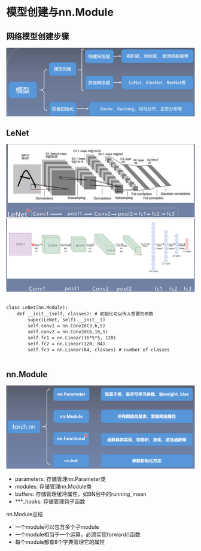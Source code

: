 


# 模型创建与nn.Module

## 网络模型创建步骤

![image](https://github.com/xiaoxingchen505/Pytorch-Notes/blob/master/images/nn.png)


## LeNet
![image](https://github.com/xiaoxingchen505/Pytorch-Notes/blob/master/images/lenet1.png)
![image](https://github.com/xiaoxingchen505/Pytorch-Notes/blob/master/images/lenet.png)

<pre>
<code>
class LeNet(nn.Module):
    def __init__(self, classes): # 初始化可以传入想要的参数
        super(LeNet, self).__init__()
        self.conv1 = nn.Conv2d(3,6,5)
        self.conv2 = nn.Conv2d(6,16,5)
        self.fc1 = nn.Linear(16*5*5, 120)
        self.fc2 = nn.Linear(120, 84)
        self.fc3 = nn.Linear(84, classes) # number of classes
</code>
</pre>


## nn.Module
![image](https://github.com/xiaoxingchen505/Pytorch-Notes/blob/master/images/nn1.png)

* parameters: 存储管理nn.Parameter类
* modules: 存储管理nn.Module类
* buffers: 存储管理缓冲属性，如BN层中的running_mean
* ***_hooks: 存储管理钩子函数


nn.Module总结
* 一个module可以包含多个子module
* 一个module相当于一个运算，必须实现forward()函数
* 每个module都有8个字典管理它的属性